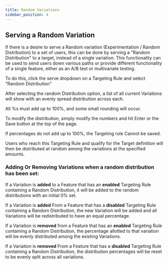 ```yaml
---
title: Random Variations
sidebar_position: 4
---
```


## Serving a Random Variation

If there is a desire to serve a Random variation (Experimentation / Random Distribution) to a set of users, this can be done by serving a "Random Distribution" to a target, instead of a single variation. This functionality can be used to send users down various paths or provide different functionality of a single feature, either as an A/B test or multivariate testing.  

To do this, click the serve dropdown on a Targeting Rule and select "Random Distribution"

After selecting the random Distribution option, a list of all current Variations will show with an evenly spread distribution across each. 

All %s must add up to 100%, and some small rounding will occur. 

To modify the distribution, simply modify the numbers and hit Enter or the Save button at the top of the page.

If percentages do not add up to 100%, the Targeting rule Cannot be saved. 

Users who reach this Targeting Rule and qualify for the Target definition will then be distributed at random among the variations at the specified amounts. 

### Adding Or Removing Variations when a random distribution has been set:

If a Variation is **added** to a Feature that has an **enabled** Targeting Rule containing a Random Distribution, it will be added to the random distributions with an initial 0% set. 

If a Variation is **added** From a Feature that has a **disabled** Targeting Rule containing a Random Distribution, the new Variation will be added and all Variations will be redistributed to have an equal percentage.

If a Variation is **removed** from a Feature that has an **enabled** Targeting Rule containing a Random Distribution, the percentage allotted to that variation will be evenly distributed among the existing Variations.

If a Variation is **removed** From a Feature that has a **disabled** Targeting Rule containing a Random Distribution, the distribution percentages will be reset to be evenly split across all variations.
